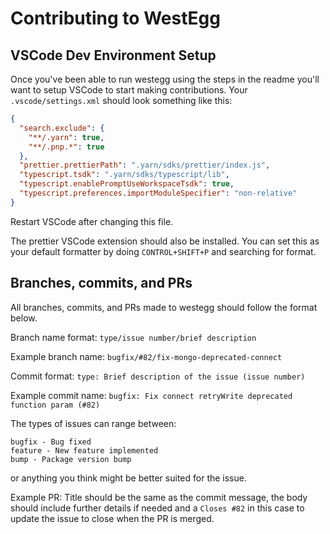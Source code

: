 # Contributing to WestEgg

## VSCode Dev Environment Setup

Once you've been able to run westegg using the steps in the readme you'll want to setup VSCode to start making contributions. Your `.vscode/settings.xml` should look something like this:

```json
{
  "search.exclude": {
    "**/.yarn": true,
    "**/.pnp.*": true
  },
  "prettier.prettierPath": ".yarn/sdks/prettier/index.js",
  "typescript.tsdk": ".yarn/sdks/typescript/lib",
  "typescript.enablePromptUseWorkspaceTsdk": true,
  "typescript.preferences.importModuleSpecifier": "non-relative"
}
```

Restart VSCode after changing this file.

The prettier VSCode extension should also be installed. You can set this as your default formatter by doing `CONTROL+SHIFT+P` and searching for format.

## Branches, commits, and PRs

All branches, commits, and PRs made to westegg should follow the format below.

Branch name format:
`type/issue number/brief description`

Example branch name:
`bugfix/#82/fix-mongo-deprecated-connect`

Commit format:
`type: Brief description of the issue (issue number)`

Example commit name:
`bugfix: Fix connect retryWrite deprecated function param (#82)`

The types of issues can range between:
```
bugfix - Bug fixed
feature - New feature implemented
bump - Package version bump
```

or anything you think might be better suited for the issue.

Example PR:
Title should be the same as the commit message, the body should include further details if needed and a `Closes #82` in this case to update the issue to close when the PR is merged.
